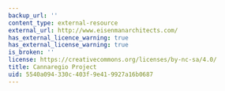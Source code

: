 ```yaml
---
backup_url: ''
content_type: external-resource
external_url: http://www.eisenmanarchitects.com/
has_external_licence_warning: true
has_external_license_warning: true
is_broken: ''
license: https://creativecommons.org/licenses/by-nc-sa/4.0/
title: Cannaregio Project
uid: 5540a094-330c-403f-9e41-9927a16b0687
---
```


